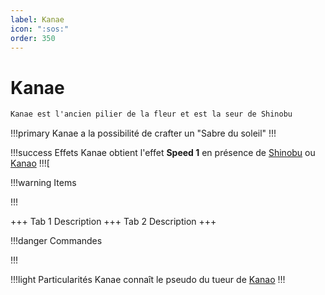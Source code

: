 ```yaml
---
label: Kanae
icon: ":sos:"
order: 350
---
```


# Kanae

```txt
Kanae est l'ancien pilier de la fleur et est la seur de Shinobu
```

!!!primary
Kanae a la possibilité de crafter un "Sabre du soleil"
!!!

!!!success Effets
Kanae obtient l'effet **Speed 1** en présence de [Shinobu](./shinobu) ou [Kanao](./kanao)
!!![

!!!warning Items

!!!

+++ Tab 1
Description
+++ Tab 2 
Description
+++

!!!danger Commandes

!!!

!!!light Particularités
Kanae connaît le pseudo du tueur de [Kanao](./kanao)
!!!
